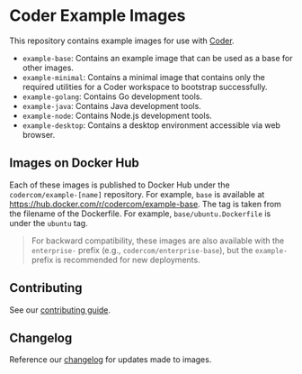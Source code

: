 # Coder Example Images

This repository contains example images for use with [Coder](https://coder.com/docs/v2/latest).

- `example-base`: Contains an example image that can be used as a base for
  other images.
- `example-minimal`: Contains a minimal image that contains only the required
  utilities for a Coder workspace to bootstrap successfully.
- `example-golang`: Contains Go development tools.
- `example-java`: Contains Java development tools.
- `example-node`: Contains Node.js development tools.
- `example-desktop`: Contains a desktop environment accessible via web browser.

## Images on Docker Hub

Each of these images is published to Docker Hub under the
`codercom/example-[name]` repository. For example, `base` is available at
https://hub.docker.com/r/codercom/example-base. The tag is taken from the
filename of the Dockerfile. For example, `base/ubuntu.Dockerfile` is
under the `ubuntu` tag.

> For backward compatibility, these images are also available with the `enterprise-` prefix
> (e.g., `codercom/enterprise-base`), but the `example-` prefix is recommended for new deployments.

## Contributing

See our [contributing guide](.github/CONTRIBUTING.md).

## Changelog

Reference our [changelog](./changelog.md) for updates made to images.
